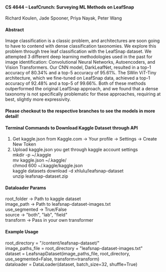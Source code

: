 #### CS 4644 – LeafCrunch: Surveying ML Methods on LeafSnap
Richard Koulen, Jade Spooner, Priya Nayak, Peter Wang

#### Abstract
Image classification is a classic problem, and architectures are soon going to have to contend with dense classification taxonomies. We explore this problem through tree leaf classification with the LeafSnap dataset. We attempted 3 different deep learning methodologies used in the past for image identification: Convolutional Neural Networks, Autoencoders, and Vision Transformers. Our CNN model, DarkLeafNet, resulted in a top-1 accuracy of 80.34\% and a top-5 accuracy of 95.61\%. The SWin ViT-Tiny architecture, which we fine-tuned on LeafSnap data, achieved a top-1 accuracy of 92.48\% and a top-5 of 99.66\%. Both of these methods outperformed the original LeafSnap approach, and we found that a dense taxonomy is not specifically problematic for these approaches, requiring at best, slightly more expressivity.

#### Please checkout to the respective branches to see the models in more detail! 


#### Terminal Commands to Download Kaggle Dataset through API
1) Get kaggle.json from Kaggle.com -> Your profile -> Settings -> Create New Token <br/>
2) Upload kaggle.json you get through kaggle account settings <br/>
mkdir -p ~/.kaggle <br/>
mv kaggle.json ~/.kaggle/ <br/> 
chmod 600 ~/.kaggle/kaggle.json <br/>
kaggle datasets download -d xhlulu/leafsnap-dataset <br/>
unzip leafsnap-dataset.zip <br/>

#### Dataloader Params
root_folder -> Path to kaggle dataset <br/>
image_path -> Path to leafsnap-dataset-images.txt <br/>
use_segmented -> True/False <br/>
source -> "both", "lab", "field" <br/> 
transform -> Pass in your own transformer <br/>

#### Example Usage
root_directory = "/content/leafsnap-dataset/" <br/>
image_paths_file = root_directory + "leafsnap-dataset-images.txt" <br/>
dataset = LeafsnapDataset(image_paths_file, root_directory, use_segmented=False, transform=transform) <br/>
dataloader = DataLoader(dataset, batch_size=32, shuffle=True) <br/>

